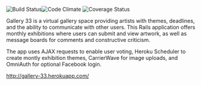 

![Build Status](https://codeship.com/projects/e6982250-4da1-0133-fc6d-6e1cce453881/status?branch=master)![Code Climate](https://codeclimate.com/github/corrinb/Gallery_Project.png) ![Coverage Status](https://coveralls.io/repos/corrinb/Gallery_Project/badge.png)

Gallery 33 is a virtual gallery space providing artists with themes, deadlines, and the ability to communicate with other users. This Rails application offers monthly exhibitions where users can submit and view artwork, as well as message boards for comments and constructive criticism.

The app uses AJAX requests to enable user voting, Heroku Scheduler to create montly exhibition themes, CarrierWave for image uploads, and OmniAuth for optional Facebook login.

http://gallery-33.herokuapp.com/
